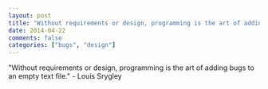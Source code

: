 ```yaml
---
layout: post
title: "Without requirements or design, programming is the art of adding bugs to an empty text file." 
date: 2014-04-22
comments: false
categories: ["bugs", "design"]
---
```


<span class='quote'>"Without requirements or design, programming is the art of adding bugs to an empty text file."</span>
<span class='by'>- Louis Srygley</span>